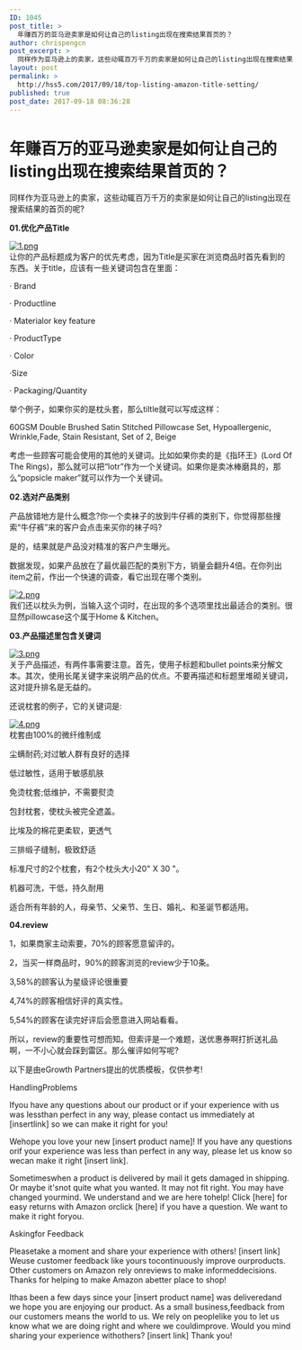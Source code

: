 ```yaml
---
ID: 1045
post_title: >
  年赚百万的亚马逊卖家是如何让自己的listing出现在搜索结果首页的？
author: chrispengcn
post_excerpt: >
  同样作为亚马逊上的卖家，这些动辄百万千万的卖家是如何让自己的listing出现在搜索结果的首页的呢?
layout: post
permalink: >
  http://hss5.com/2017/09/18/top-listing-amazon-title-setting/
published: true
post_date: 2017-09-18 08:36:28
---
```

<div class="mod-head">
<h1>年赚百万的亚马逊卖家是如何让自己的listing出现在搜索结果首页的？</h1>
</div>
<div class="mod-body">
<div class="content markitup-box">

同样作为亚马逊上的卖家，这些动辄百万千万的卖家是如何让自己的listing出现在搜索结果的首页的呢?

<strong>01.优化产品Title</strong>
<div class="aw-upload-img-list active"><a href="http://pic.cifnews.com/uploads/article/20170915/90ac5f35d8c5861cff7d7e9776531de4.png" target="_blank" rel="lightbox noopener noreferrer" data-fancybox-group="thumb"><img class="img-polaroid" title="1.png" src="http://pic.cifnews.com/uploads/article/20170915/90ac5f35d8c5861cff7d7e9776531de4.png" alt="1.png" /></a></div>
让你的产品标题成为客户的优先考虑，因为Title是买家在浏览商品时首先看到的东西。关于title，应该有一些关键词包含在里面：

· Brand

· Productline

· Materialor key feature

· ProductType

· Color

·Size

· Packaging/Quantity

举个例子，如果你买的是枕头套，那么tiltle就可以写成这样：

60GSM Double Brushed Satin Stitched Pillowcase Set, Hypoallergenic, Wrinkle,Fade, Stain Resistant, Set of 2, Beige

考虑一些顾客可能会使用的其他的关键词。比如如果你卖的是《指环王》(Lord Of The Rings)，那么就可以把“lotr”作为一个关键词。如果你是卖冰棒磨具的，那么“popsicle maker”就可以作为一个关键词。

<strong>02.选对产品类别</strong>

产品放错地方是什么概念?你一个卖袜子的放到牛仔裤的类别下，你觉得那些搜索“牛仔裤”来的客户会点击来买你的袜子吗?

是的，结果就是产品没对精准的客户产生曝光。

数据发现，如果产品放在了最优最匹配的类别下方，销量会翻升4倍。在你列出item之前，作出一个快速的调查，看它出现在哪个类别。
<div class="aw-upload-img-list active"><a href="http://pic.cifnews.com/uploads/article/20170915/e4c887b127512e587e6e0673bf1bb366.png" target="_blank" rel="lightbox noopener noreferrer" data-fancybox-group="thumb"><img class="img-polaroid" title="2.png" src="http://pic.cifnews.com/uploads/article/20170915/e4c887b127512e587e6e0673bf1bb366.png" alt="2.png" /></a></div>
我们还以枕头为例，当输入这个词时，在出现的多个选项里找出最适合的类别。很显然pillowcase这个属于Home &amp; Kitchen。

<strong>03.产品描述里包含关键词</strong>
<div class="aw-upload-img-list active"><a href="http://pic.cifnews.com/uploads/article/20170915/e2640a2128759408acc2161ecddb5bee.png" target="_blank" rel="lightbox noopener noreferrer" data-fancybox-group="thumb"><img class="img-polaroid" title="3.png" src="http://pic.cifnews.com/uploads/article/20170915/e2640a2128759408acc2161ecddb5bee.png" alt="3.png" /></a></div>
关于产品描述，有两件事需要注意。首先，使用子标题和bullet points来分解文本。其次，使用长尾关键字来说明产品的优点。不要再描述和标题里堆砌关键词，这对提升排名是无益的。

还说枕套的例子，它的关键词是:
<div class="aw-upload-img-list active"><a href="http://pic.cifnews.com/uploads/article/20170915/30c7b429a4bf8e95c29ac796cc8792c8.png" target="_blank" rel="lightbox noopener noreferrer" data-fancybox-group="thumb"><img class="img-polaroid" title="4.png" src="http://pic.cifnews.com/uploads/article/20170915/30c7b429a4bf8e95c29ac796cc8792c8.png" alt="4.png" /></a></div>
枕套由100%的微纤维制成

尘螨耐药;对过敏人群有良好的选择

低过敏性，适用于敏感肌肤

免烫枕套;低维护，不需要熨烫

包封枕套，使枕头被完全遮盖。

比埃及的棉花更柔软，更透气

三排缎子缝制，极致舒适

标准尺寸的2个枕套，有2个枕头大小20" X 30 "。

机器可洗，干低，持久耐用

适合所有年龄的人，母亲节、父亲节、生日、婚礼、和圣诞节都适用。

<strong>04.review</strong>

1，如果商家主动索要，70%的顾客愿意留评的。

2，当买一样商品时，90%的顾客浏览的review少于10条。

3,58%的顾客认为星级评论很重要

4,74%的顾客相信好评的真实性。

5,54%的顾客在读完好评后会愿意进入网站看看。

所以，review的重要性可想而知。但索评是一个难题，送优惠券啊打折送礼品啊，一不小心就会踩到雷区。那么催评如何写呢?

以下是由eGrowth Partners提出的优质模板，仅供参考!

HandlingProblems

Ifyou have any questions about our product or if your experience with us was lessthan perfect in any way, please contact us immediately at [insertlink] so we can make it right for you!

Wehope you love your new [insert product name]! If you have any questions orif your experience was less than perfect in any way, please let us know so wecan make it right [insert link].

Sometimeswhen a product is delivered by mail it gets damaged in shipping. Or maybe it'snot quite what you wanted. It may not fit right. You may have changed yourmind. We understand and we are here tohelp! Click [here] for easy returns with Amazon orclick [here] if you have a question. We want to make it right foryou.

Askingfor Feedback

Pleasetake a moment and share your experience with others! [insert link] Weuse customer feedback like yours tocontinuously improve ourproducts. Other customers on Amazon rely onreviews to make informeddecisions. Thanks for helping to make Amazon abetter place to shop!

Ithas been a few days since your [insert product name] was deliveredand we hope you are enjoying our product. As a small business,feedback from our customers means the world to us. We rely on peoplelike you to let us know what we are doing right and where we couldimprove. Would you mind sharing your experience withothers? [insert link] Thank you!

</div>
</div>